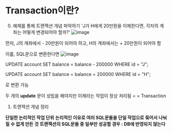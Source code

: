 # Transaction이란?


0. 예제를 통해 트랜잭션 개념 파악하기
'J가 H에게 20만원을 이체한다면, 각자의 계좌는 어떻게 변경되어야 할까?'
![image](https://github.com/mithzinf/DB-Study/assets/124668883/bc30a82c-b547-4559-a45e-f202565cc9b4)


먼저, J의 계좌에서 - 20만원이 되어야 하고, H의 계좌에서는 + 20만원이 되어야 함

  이를, SQL문으로 변환한다면
![image](https://github.com/mithzinf/DB-Study/assets/124668883/ca20ec4a-7010-4fa2-ad6a-36c0cf56544f)


UPDATE account SET balance = balance - 200000 WHERE id = "J";


UPDATE account SET balance = balance + 200000 WHERE id = "H";


로 변환 가능

두 개의 **update** 문이 성립을 해야지만 이체라는 작업이 정상 처리됨 = = Transaction

1. 트랜잭션 개념 정리

**단일한 논리적인 작업 단위**
**논리적인 이유로 여러 SQL문들을 단일 작업으로 묶어서 나눠질 수 없게 만든 것**
**트랜잭션의 SQL문들 중 일부만 성공할 경우 : DB에 반영되지 않는다**
